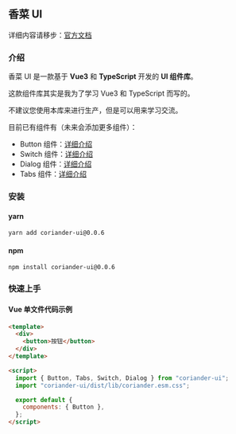 ## 香菜 UI

详细内容请移步：[官方文档](https://evalllll.github.io/corianderUI-website/index.html#/)

### 介绍

香菜 UI 是一款基于 **Vue3** 和 **TypeScript** 开发的 **UI 组件库**。

这款组件库其实是我为了学习 Vue3 和 TypeScript 而写的。

不建议您使用本库来进行生产，但是可以用来学习交流。

目前已有组件有（未来会添加更多组件）：

- Button 组件：[详细介绍](https://evalllll.github.io/corianderUI-website/index.html#/doc/button)
- Switch 组件：[详细介绍](https://evalllll.github.io/corianderUI-website/index.html#/doc/switch)
- Dialog 组件：[详细介绍](https://evalllll.github.io/corianderUI-website/index.html#/doc/dialog)
- Tabs 组件：[详细介绍](https://evalllll.github.io/corianderUI-website/index.html#/doc/tabs)

### 安装

#### yarn

```shell
yarn add coriander-ui@0.0.6
```

#### npm

```
npm install coriander-ui@0.0.6
```

### 快速上手

#### Vue 单文件代码示例

```html
<template>
  <div>
    <button>按钮</button>
  </div>
</template>

<script>
  import { Button, Tabs, Switch, Dialog } from "coriander-ui";
  import "coriander-ui/dist/lib/coriander.esm.css";

  export default {
    components: { Button },
  };
</script>
```
